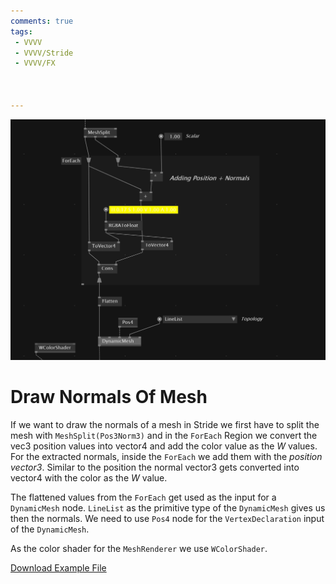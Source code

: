 ```yaml
---
comments: true
tags:
 - VVVV
 - VVVV/Stride
 - VVVV/FX



---
```


![Draw Normals Mesh](../img/DrawNormalsOfMesh.png)

# Draw Normals Of Mesh
If we want to draw the normals of a mesh in Stride we first have to split the mesh with `MeshSplit(Pos3Norm3)` and in the `ForEach` Region we convert the vec3 position values into vector4 and add the color value as the *W* values. For the extracted normals, inside the `ForEach` we add them with the *position vector3*. Similar to the position the normal vector3 gets converted into vector4 with the color as the *W* value. 

The flattened values from the `ForEach` get used as the input for a `DynamicMesh` node. `LineList` as the primitive type of the `DynamicMesh` gives us then the normals. We need to use `Pos4` node for the `VertexDeclaration` input of the `DynamicMesh`.

As the color shader for the `MeshRenderer` we use `WColorShader`.


[Download Example File](../files/DrawNormalsOfMesh.vl)